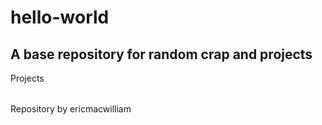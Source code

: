 # hello-world
<h2>A base repository for random crap and projects</h2>

<table>Projects</table>
  
Repository by ericmacwilliam
